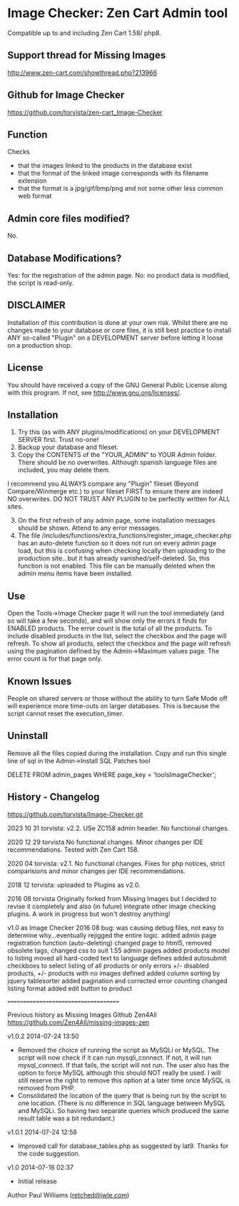 # Image Checker: Zen Cart Admin tool

Compatible up to and including Zen Cart 1.58/ php8.

## Support thread for Missing Images
http://www.zen-cart.com/showthread.php?213966

## Github for Image Checker
https://github.com/torvista/zen-cart_Image-Checker

## Function
Checks 
- that the images linked to the products in the database exist
- that the format of the linked image corresponds with its filename extension
- that the format is a jpg/gif/bmp/png and not some other less common web format

## Admin core files modified?
No.

## Database Modifications?

Yes: for the registration of the admin page.
No: no product data is modified, the script is read-only.

## DISCLAIMER
Installation of this contribution is done at your own risk.
Whilst there are no changes made to your database or core files, it is still best practice to install ANY so-called "Plugin" on a DEVELOPMENT server before letting it loose on a production shop.

## License
You should have received a copy of the GNU General Public License along with this program.  If not, see <http://www.gnu.org/licenses/>.

## Installation

1) Try this (as with ANY plugins/modifications) on your DEVELOPMENT SERVER first. Trust no-one!
1) Backup your database and fileset.
1) Copy the CONTENTS of the "YOUR_ADMIN" to YOUR Admin folder. There should be no overwrites.
Although spanish language files are included, you may delete them.

  I recommend you ALWAYS compare any "Plugin" fileset (Beyond Compare/Winmerge etc.) to your fileset FIRST to ensure there are indeed NO overwrites.
DO NOT TRUST ANY PLUGIN to be perfectly written for ALL sites.

3) On the first refresh of any admin page, some installation messages should be shown. Attend to any error messages.
4) The file
/includes/functions/extra_functions/register_image_checker.php
has an auto-delete function so it does not run on every admin page load, but this is confusing when checking locally then uploading to the production site...but it has already vanished/self-deleted. So, this function is not enabled.
This file can be manually deleted when the admin menu items have been installed.

## Use
Open the Tools->Image Checker page
It will run the tool immediately (and so will take a few seconds),  and will show only the errors it finds for ENABLED products. The error count is the total of all the products.
To include disabled products in the list, select the checkbox and the page will refresh.
To show all products, select the checkbox and the page will refresh using the pagination defined by the Admin->Maximum values page.  The error count is for that page only.

## Known Issues
People on shared servers or those without the ability to turn Safe Mode off will experience more time-outs on larger databases. This is because the script cannot reset the execution_timer.

## Uninstall
Remove all the files copied during the installation.
Copy and run this single line of sql in the Admin->Install SQL Patches tool

DELETE FROM admin_pages WHERE page_key = 'toolsImageChecker';

## History - Changelog
https://github.com/torvista/Image-Checker.git

2023 10 31 torvista: v2.2.
USe ZC158 admin header. No functional changes.

2020 12 29 torvista
No functional changes. Minor changes per IDE recommendations. Tested with Zen Cart 158.

2020 04 torvista: v2.1.
No functional changes. Fixes for php notices, strict comparisions and minor changes per IDE recommendations.

2018 12 torvista: uploaded to Plugins as v2.0.

2016 08 torvista
Originally forked from Missing Images but I decided to revise it completely and also (in future) integrate other image checking plugins.
A work in progress but won't destroy anything!

v1.0 as Image Checker 2016 08
  bug: was causing debug files, not easy to determine why...eventually rejigged the entire logic.
  added admin page registration function (auto-deleting)
	changed page to html5, removed obsolete tags, changed css to suit 1.55 admin pages
	added products model to listing
	moved all hard-coded text to language defines
	added autosubmit checkboxs to select listing of all products or only errors +/- disabled products, +/- products with no images defined
	added column sorting by jquery tablesorter
	added pagination and corrected error counting
	changed listing format
	added edit button to product

	===================================
Previous history as Missing Images
Github Zen4All
https://github.com/Zen4All/missing-images-zen

v1.0.2	2014-07-24 13:50
  * Removed the choice of running the script as MySQLi or MySQL. The script 
    will now check if it can run mysqli_connect. If not, it will run 
    mysql_connect. If that fails, the script will not run. The user also
    has the option to force MySQL although this should NOT really be used. I
    will still reserve the right to remove this option at a later time once
    MySQL is removed from PHP.
  * Consolidated the location of the query that is being run by the script to
    one location. (There is no difference in SQL language between MySQL and 
    MySQLi. So having two separate queries which produced the same result table
    was a bit redundant.)

v1.0.1	2014-07-24 12:58
  * Improved call for database_tables.php as suggested by lat9. 
    Thanks for the code suggestion.

v1.0	2014-07-16 02:37
  * Initial release

Author
Paul Williams (retched@iwle.com)
